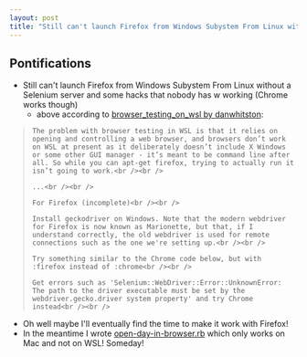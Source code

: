 ```yaml
---
layout: post
title: "Still can't launch Firefox from Windows Subystem From Linux without a Selenium server and some hacks that nobody has working (Chrome works though)"
---
```


## Pontifications

* Still can't launch Firefox from Windows Subystem From Linux without a Selenium server and some hacks that nobody has w	working (Chrome works though)
	* above according to [browser\_testing\_on\_wsl by danwhitston](https://gist.github.com/danwhitston/5cea26ae0861ce1520695cff3c2c3315):
	
<blockquote>
	
	The problem with browser testing in WSL is that it relies on opening and controlling a web browser, and browsers don’t work on WSL at present as it deliberately doesn’t include X Windows or some other GUI manager - it’s meant to be command line after all. So while you can apt-get firefox, trying to actually run it isn’t going to work.<br /><br />
	
	...<br /><br />
	
	For Firefox (incomplete)<br /><br />

    Install geckodriver on Windows. Note that the modern webdriver for Firefox is now known as Marionette, but that, if I understand correctly, the old webdriver is used for remote connections such as the one we're setting up.<br /><br />

    Try something similar to the Chrome code below, but with :firefox instead of :chrome<br /><br />

    Get errors such as 'Selenium::WebDriver::Error::UnknownError: The path to the driver executable must be set by the webdriver.gecko.driver system property' and try Chrome instead<br /><br />

</blockquote>
	
* Oh well maybe I'll eventually find the time to make it work with Firefox!
* In the meantime I wrote [open-day-in-browser.rb](https://github.com/rtanglao/rt-kitsune-api/blob/master/open-day-in-browser.rb) which only works on Mac and not on WSL! Someday!
	